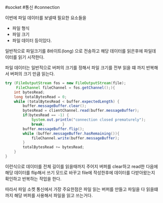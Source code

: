#socket #통신 #connection 

이번에 파일 데이터를 보넬때 필요한 요소들을
- 파일 형식
- 파일 크기
- 파일 데이터
등이있다.

일반적으로 파일크기를  8바이트(long) 으로 전송하고 해당 데이터를 읽은후에
파일데이터를 읽기 시작한다.

파일 데이터는 일반적으로 버퍼의 크기를 정해서 파일 크기를 전부 읽을 떄 까지
반복해서 버퍼의 크기 만큼 읽는다.

```Java
try (FileOutputStream fos = new FileOutputStream(file);  
     FileChannel fileChannel = fos.getChannel();){  
    int bytesRead;  
    long totalBytesRead = 0;  
    while (totalBytesRead < buffer.expectedLength) {  
        buffer.messageBuffer.clear();  
        bytesRead = clientChannel.read(buffer.messageBuffer);  
        if(bytesRead == -1) {  
            System.out.println("connection closed prematurely");  
            break;        }  
        buffer.messageBuffer.flip();  
        while (buffer.messageBuffer.hasRemaining()){  
            fileChannel.write(buffer.messageBuffer);  
        }  
        totalBytesRead += bytesRead;  
    }  
}
```
이런식으로  데이터를 전체 길이를 읽을때까지
주어지 버퍼를 clear하고 read한 다음에
해당 데이터를 flip해서 쓰기 모드로 바꾸고
file에 작성한후에
데이터를 다받아왔는지 확인하고 반복하는 작업을 한다.

따라서 파일 소켓 통신에서 가장 주요한점은
파일 읽는 버퍼를 만들고
파일을 다 읽을떄 까지
해당 버퍼를 사용해서 파일을 읽고 쓰는거다.


